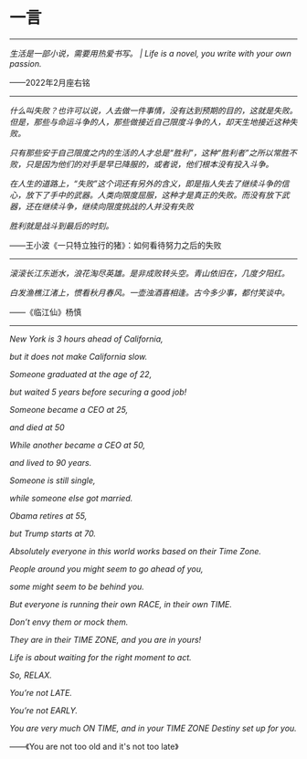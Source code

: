 # 一言

---
*生活是一部小说，需要用热爱书写。 | Life is a novel, you write with your own passion.* 

——2022年2月座右铭
 
---

*什么叫失败？也许可以说，人去做一件事情，没有达到预期的目的，这就是失败。但是，那些与命运斗争的人，那些做接近自己限度斗争的人，却天生地接近这种失败。*

*只有那些安于自己限度之内的生活的人才总是“胜利”，这种“胜利者”之所以常胜不败，只是因为他们的对手是早已降服的，或者说，他们根本没有投入斗争。*

*在人生的道路上，“失败”这个词还有另外的含义，即是指人失去了继续斗争的信心，放下了手中的武器。人类向限度屈服，这种才是真正的失败。而没有放下武器，还在继续斗争，继续向限度挑战的人并没有失败*

*胜利就是战斗到最后的时刻。*

——王小波《一只特立独行的猪》：如何看待努力之后的失败

---

*滚滚长江东逝水，浪花淘尽英雄。是非成败转头空。青山依旧在，几度夕阳红。*

*白发渔樵江渚上，惯看秋月春风。一壶浊酒喜相逢。古今多少事，都付笑谈中。*

——《临江仙》杨慎

---

*New York is 3 hours ahead of California,*

*but it does not make California slow.*

*Someone graduated at the age of 22,*

*but waited 5 years before securing a good job!*

*Someone became a CEO at 25,*

*and died at 50*

*While another became a CEO at 50,*

*and lived to 90 years.*

*Someone is still single,*

*while someone else got married.*

*Obama retires at 55,*

*but Trump starts at 70.*

*Absolutely everyone in this world works based on their Time Zone.*

*People around you might seem to go ahead of you,*

*some might seem to be behind you.*

*But everyone is running their own RACE, in their own TIME.*

*Don’t envy them or mock them.*

*They are in their TIME ZONE, and you are in yours!*

*Life is about waiting for the right moment to act.*

*So, RELAX.*

*You’re not LATE.*

*You’re not EARLY.*

*You are very much ON TIME, and in your TIME ZONE Destiny set up for you.*

——《You are not too old and it's not too late》

